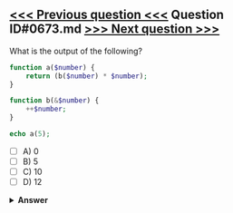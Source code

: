 [<<< Previous question <<<](0672.md)   Question ID#0673.md   [>>> Next question >>>](0674.md)
---

What is the output of the following?


```php
function a($number) {
    return (b($number) * $number);
}

function b(&$number) {
    ++$number;
}

echo a(5);
```

- [ ] A) 0
- [ ] B) 5
- [ ] C) 10
- [ ] D) 12

<details><summary><b>Answer</b></summary>
<p>
  Answer: <strong>A</strong>
</p>
</details>
